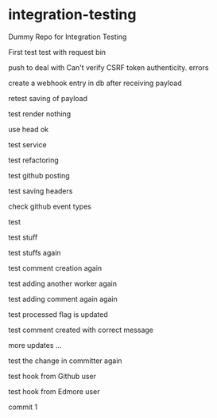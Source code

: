 # integration-testing
Dummy Repo for Integration Testing

First test
test with request bin

push to deal with Can't verify CSRF token authenticity. errors

create a webhook entry in db after receiving payload

retest saving of payload

test render nothing

use head ok

test service

test refactoring 

test github posting

test saving headers

check github event types

test

test stuff

test stuffs again

test comment creation again

test adding another worker again

test adding comment again again

test processed flag is updated

test comment created with correct message

more updates ...


test the change in committer again

test hook from Github user

test hook from Edmore user

commit 1
